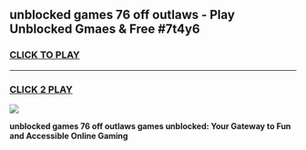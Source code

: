 
## unblocked games 76 off outlaws - Play Unblocked Gmaes & Free #7t4y6
<h3>
<a href="https://premium.freeplayer.one?title=unblocked_games_76_off_outlaws&ref=03M">CLICK TO PLAY</a></h3>
<hr>

<h3>
<a href="https://premium.freeplayer.one?title=unblocked_games_76_off_outlaws&ref=03M">CLICK 2 PLAY</a>
  
</h3>

<a href="https://premium.freeplayer.one?title=unblocked_games_76_off_outlaws&ref=03M"><img src="https://clearcache.store/games.png"></a>


**unblocked games 76 off outlaws games unblocked: Your Gateway to Fun and Accessible Online Gaming**
